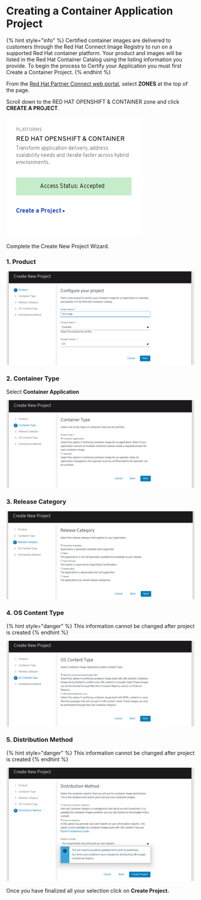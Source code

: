 # Creating a Container Application Project

{% hint style="info" %}
Certified container images are delivered to customers through the Red Hat Connect Image Registry to run on a supported Red Hat container platform. Your product and images will be listed in the Red Hat Container Catalog using the listing information you provide. To begin the process to Certify your Application you must first Create a Container Project.‌
{% endhint %}

From the [Red Hat Partner Connect web portal](https://connect.redhat.com/), select **ZONES** at the top of the page.‌

Scroll down to the RED HAT OPENSHIFT & CONTAINER zone and click **CREATE A PROJECT**.‌

![](../.gitbook/assets/project1.png)

Complete the Create New Project Wizard. 

### 1. Product 

![](../.gitbook/assets/project1%20%281%29.png)

### 2. Container Type 

Select **Container Application**

![](../.gitbook/assets/project2.png)

### 3. Release Category

![](../.gitbook/assets/project3.png)

### 4. OS Content Type 

{% hint style="danger" %}
This information cannot be changed after project is created
{% endhint %}

![](../.gitbook/assets/project4.png)

### 5. Distribution Method

{% hint style="danger" %}
This information cannot be changed after project is created
{% endhint %}

![](../.gitbook/assets/project5.png)

Once you have finalized all your selection click on **Create Project.** 

